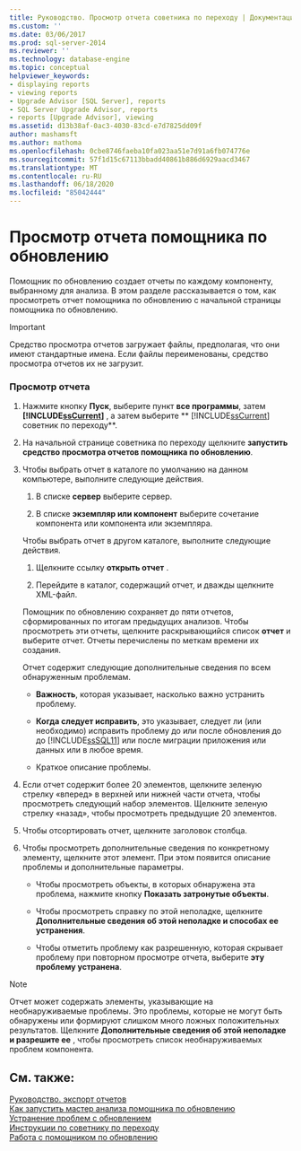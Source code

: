 ```yaml
---
title: Руководство. Просмотр отчета советника по переходу | Документация Майкрософт
ms.custom: ''
ms.date: 03/06/2017
ms.prod: sql-server-2014
ms.reviewer: ''
ms.technology: database-engine
ms.topic: conceptual
helpviewer_keywords:
- displaying reports
- viewing reports
- Upgrade Advisor [SQL Server], reports
- SQL Server Upgrade Advisor, reports
- reports [Upgrade Advisor], viewing
ms.assetid: d13b38af-0ac3-4030-83cd-e7d7825dd09f
author: mashamsft
ms.author: mathoma
ms.openlocfilehash: 0cbe8746faeba10fa023aa51e7d91a6fb074776e
ms.sourcegitcommit: 57f1d15c67113bbadd40861b886d6929aacd3467
ms.translationtype: MT
ms.contentlocale: ru-RU
ms.lasthandoff: 06/18/2020
ms.locfileid: "85042444"
---
```

# <a name="how-to-view-an-upgrade-advisor-report"></a>Просмотр отчета помощника по обновлению
  Помощник по обновлению создает отчеты по каждому компоненту, выбранному для анализа. В этом разделе рассказывается о том, как просмотреть отчет помощника по обновлению с начальной страницы помощника по обновлению.  
  
> [!IMPORTANT]  
>  Средство просмотра отчетов загружает файлы, предполагая, что они имеют стандартные имена. Если файлы переименованы, средство просмотра отчетов их не загрузит.  
  
### <a name="to-view-a-report"></a>Просмотр отчета  
  
1.  Нажмите кнопку **Пуск**, выберите пункт **все программы**, затем **[!INCLUDE[ssCurrent](../../includes/sscurrent-md.md)]** , а затем выберите ** [!INCLUDE[ssCurrent](../../includes/sscurrent-md.md)] советник по переходу**.  
  
2.  На начальной странице советника по переходу щелкните **запустить средство просмотра отчетов помощника по обновлению**.  
  
3.  Чтобы выбрать отчет в каталоге по умолчанию на данном компьютере, выполните следующие действия.  
  
    1.  В списке **сервер** выберите сервер.  
  
    2.  В списке **экземпляр или компонент** выберите сочетание компонента или компонента или экземпляра.  
  
     Чтобы выбрать отчет в другом каталоге, выполните следующие действия.  
  
    1.  Щелкните ссылку **открыть отчет** .  
  
    2.  Перейдите в каталог, содержащий отчет, и дважды щелкните XML-файл.  
  
     Помощник по обновлению сохраняет до пяти отчетов, сформированных по итогам предыдущих анализов. Чтобы просмотреть эти отчеты, щелкните раскрывающийся список **отчет** и выберите отчет. Отчеты перечислены по меткам времени их создания.  
  
     Отчет содержит следующие дополнительные сведения по всем обнаруженным проблемам.  
  
    -   **Важность**, которая указывает, насколько важно устранить проблему.  
  
    -   **Когда следует исправить**, это указывает, следует ли (или необходимо) исправить проблему до или после обновления до до [!INCLUDE[ssSQL11](../../includes/sssql11-md.md)] или после миграции приложения или данных или в любое время.  
  
    -   Краткое описание проблемы.  
  
4.  Если отчет содержит более 20 элементов, щелкните зеленую стрелку «вперед» в верхней или нижней части отчета, чтобы просмотреть следующий набор элементов. Щелкните зеленую стрелку «назад», чтобы просмотреть предыдущие 20 элементов.  
  
5.  Чтобы отсортировать отчет, щелкните заголовок столбца.  
  
6.  Чтобы просмотреть дополнительные сведения по конкретному элементу, щелкните этот элемент. При этом появится описание проблемы и дополнительные параметры.  
  
    -   Чтобы просмотреть объекты, в которых обнаружена эта проблема, нажмите кнопку **Показать затронутые объекты**.  
  
    -   Чтобы просмотреть справку по этой неполадке, щелкните **Дополнительные сведения об этой неполадке и способах ее устранения**.  
  
    -   Чтобы отметить проблему как разрешенную, которая скрывает проблему при повторном просмотре отчета, выберите **эту проблему устранена**.  
  
> [!NOTE]  
>  Отчет может содержать элементы, указывающие на необнаруживаемые проблемы. Это проблемы, которые не могут быть обнаружены или формируют слишком много ложных положительных результатов. Щелкните **Дополнительные сведения об этой неполадке и разрешите ее** , чтобы просмотреть список необнаруживаемых проблем компонента.  
  
## <a name="see-also"></a>См. также:  
 [Руководство. экспорт отчетов](../../../2014/sql-server/install/how-to-export-reports.md)   
 [Как запустить мастер анализа помощника по обновлению](../../../2014/sql-server/install/how-to-run-the-upgrade-advisor-analysis-wizard.md)   
 [Устранение проблем с обновлением](../../../2014/sql-server/install/resolving-upgrade-issues.md)   
 [Инструкции по советнику по переходу](../../../2014/sql-server/install/upgrade-advisor-how-to-topics.md)   
 [Работа с помощником по обновлению](../../../2014/sql-server/install/working-with-upgrade-advisor.md)  
  
  
